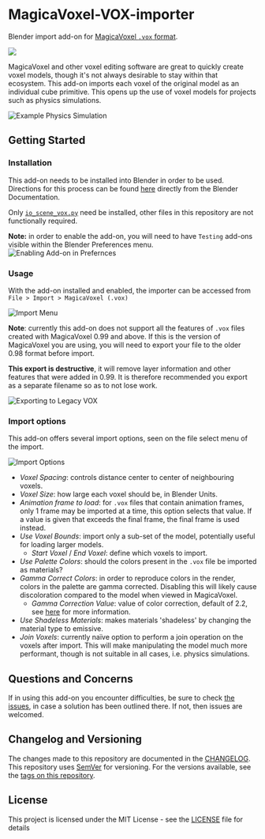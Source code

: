 # MagicaVoxel-VOX-importer
Blender import add-on for [MagicaVoxel `.vox` format](https://github.com/ephtracy/voxel-model/blob/master/MagicaVoxel-file-format-vox.txt).

![](https://img.shields.io/github/license/RichysHub/MagicaVoxel-VOX-importer)

MagicaVoxel and other voxel editing software are great to quickly create voxel models, though it's not always desirable to stay within that ecosystem. This add-on imports each voxel of the original model as an individual cube primitive. This opens up the use of voxel models for projects such as physics simulations.

![Example Physics Simulation](https://i.imgur.com/r0EwHFO.gif)

## Getting Started

### Installation

This add-on needs to be installed into Blender in order to be used.
Directions for this process can be found [here](https://docs.blender.org/manual/en/latest/editors/preferences/addons.html#rd-party-add-ons) directly from the Blender Documentation.

Only [`io_scene_vox.py`](io_scene_vox.py) need be installed, other files in this repository are not functionally required.

**Note:** in order to enable the add-on, you will need to have `Testing` add-ons visible within the Blender Preferences menu.
![Enabling Add-on in Prefernces](https://i.imgur.com/nkFs0vY.png)

### Usage

With the add-on installed and enabled, the importer can be accessed from `File > Import > MagicaVoxel (.vox)`

![Import Menu](https://i.imgur.com/8BsXLnF.png)

**Note**: currently this add-on does not support all the features of `.vox` files created with MagicaVoxel 0.99 and above. If this is the version of MagicaVoxel you are using, you will need to export your file to the older 0.98 format before import.

**This export is destructive**, it will remove layer information and other features that were added in 0.99. It is therefore recommended you export as a separate filename so as to not lose work.

![Exporting to Legacy VOX](https://i.imgur.com/WrSOok7.png)


### Import options

This add-on offers several import options, seen on the file select menu of the import.

![Import Options](https://i.imgur.com/Syyxs8E.png)

- *Voxel Spacing*: controls distance center to center of neighbouring voxels.
- *Voxel Size*: how large each voxel should be, in Blender Units.
- *Animation frame to load*: for `.vox` files that contain animation frames, only 1 frame may be imported at a time, this option selects that value. If a value is given that exceeds the final frame, the final frame is used instead.
- *Use Voxel Bounds*: import only a sub-set of the model, potentially useful for loading larger models.
  - *Start Voxel* / *End Voxel*: define which voxels to import.
- *Use Palette Colors*: should the colors present in the `.vox` file be imported as materials?
- *Gamma Correct Colors*: in order to reproduce colors in the render, colors in the palette are gamma corrected. Disabling this will likely cause discoloration compared to the model when viewed in MagicaVoxel.
  - *Gamma Correction Value*: value of color correction, default of 2.2, see [here](https://docs.blender.org/manual/en/latest/render/color_management.html) for more information.
- *Use Shadeless Materials*: makes materials 'shadeless' by changing the material type to emissive.
- *Join Voxels*: currently naïve option to perform a join operation on the voxels after import. This will make manipulating the model much more performant, though is not suitable in all cases, i.e. physics simulations.

## Questions and Concerns

If in using this add-on you encounter difficulties, be sure to check [the issues](), in case a solution has been outlined there. If not, then issues are welcomed.

## Changelog and Versioning

The changes made to this repository are documented in the [CHANGELOG](CHANGELOG.md).
This repository uses [SemVer](http://semver.org/) for versioning.
For the versions available, see the [tags on this repository](https://github.com/RichysHub/MagicaVoxel-VOX-importer/releases/tags).

## License

This project is licensed under the MIT License - see the [LICENSE](LICENSE) file for details
